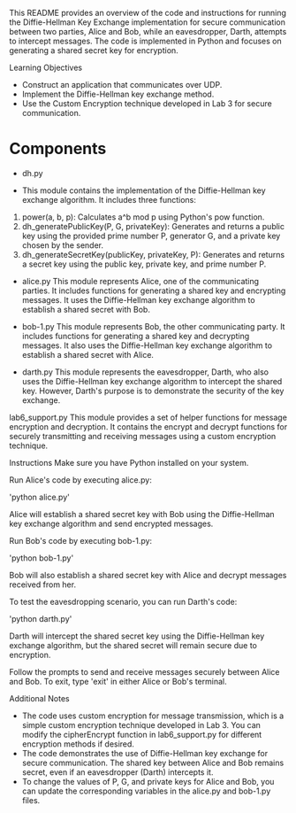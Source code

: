 This README provides an overview of the code and instructions for running the Diffie-Hellman Key Exchange implementation for secure communication between two parties, Alice and Bob, while an eavesdropper, Darth, attempts to intercept messages. The code is implemented in Python and focuses on generating a shared secret key for encryption.

Learning Objectives
- Construct an application that communicates over UDP.
- Implement the Diffie-Hellman key exchange method.
- Use the Custom Encryption technique developed in Lab 3 for secure communication.

# Components
* dh.py
- This module contains the implementation of the Diffie-Hellman key exchange algorithm. It includes three functions:

1. power(a, b, p): Calculates a^b mod p using Python's pow function.
2. dh_generatePublicKey(P, G, privateKey): Generates and returns a public key using the provided prime number P, generator G, and a private key chosen by the sender.
3. dh_generateSecretKey(publicKey, privateKey, P): Generates and returns a secret key using the public key, private key, and prime number P.

* alice.py
This module represents Alice, one of the communicating parties. It includes functions for generating a shared key and encrypting messages. It uses the Diffie-Hellman key exchange algorithm to establish a shared secret with Bob.

* bob-1.py
This module represents Bob, the other communicating party. It includes functions for generating a shared key and decrypting messages. It also uses the Diffie-Hellman key exchange algorithm to establish a shared secret with Alice.

* darth.py
This module represents the eavesdropper, Darth, who also uses the Diffie-Hellman key exchange algorithm to intercept the shared key. However, Darth's purpose is to demonstrate the security of the key exchange.

lab6_support.py
This module provides a set of helper functions for message encryption and decryption. It contains the encrypt and decrypt functions for securely transmitting and receiving messages using a custom encryption technique.

Instructions
Make sure you have Python installed on your system.

Run Alice's code by executing alice.py:

'python alice.py'

Alice will establish a shared secret key with Bob using the Diffie-Hellman key exchange algorithm and send encrypted messages.

Run Bob's code by executing bob-1.py:

'python bob-1.py'

Bob will also establish a shared secret key with Alice and decrypt messages received from her.

To test the eavesdropping scenario, you can run Darth's code:

'python darth.py'

Darth will intercept the shared secret key using the Diffie-Hellman key exchange algorithm, but the shared secret will remain secure due to encryption.

Follow the prompts to send and receive messages securely between Alice and Bob. To exit, type 'exit' in either Alice or Bob's terminal.

Additional Notes
- The code uses custom encryption for message transmission, which is a simple custom encryption technique developed in Lab 3. You can modify the cipherEncrypt function in lab6_support.py for different encryption methods if desired.
- The code demonstrates the use of Diffie-Hellman key exchange for secure communication. The shared key between Alice and Bob remains secret, even if an eavesdropper (Darth) intercepts it.
- To change the values of P, G, and private keys for Alice and Bob, you can update the corresponding variables in the alice.py and bob-1.py files.





